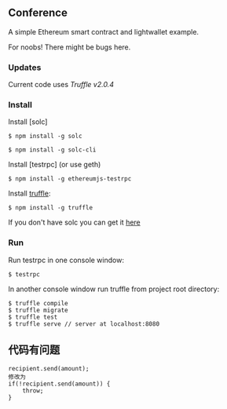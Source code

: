 ## Conference

A simple Ethereum smart contract and lightwallet example.

For noobs! There might be bugs here.

### Updates

Current code uses *Truffle v2.0.4*


### Install

Install [solc] 

```
$ npm install -g solc
```
```
$ npm install -g solc-cli
```


Install [testrpc] (or use geth)

```
$ npm install -g ethereumjs-testrpc
```

Install [truffle](https://github.com/consensys/truffle):

```
$ npm install -g truffle 
```

If you don't have solc you can get it [here](https://github.com/ethereum/go-ethereum/wiki/Contract-Tutorial#using-an-online-compiler)

### Run

Run testrpc in one console window:

```
$ testrpc
```
In another console window run truffle from project root directory:

```
$ truffle compile
$ truffle migrate
$ truffle test
$ truffle serve // server at localhost:8080
```


## 代码有问题


```
recipient.send(amount); 
修改为
if(!recipient.send(amount)) {
	throw;
}
```


